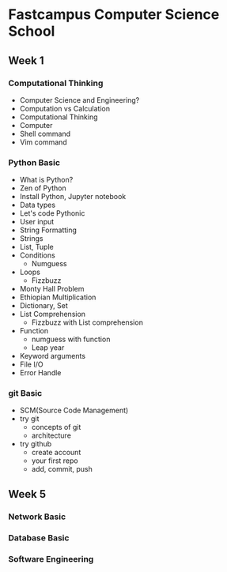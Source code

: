 # Fastcampus Computer Science School

## Week 1
### Computational Thinking
- Computer Science and Engineering?
- Computation vs Calculation
- Computational Thinking
- Computer
- Shell command
- Vim command

### Python Basic
- What is Python?
- Zen of Python
- Install Python, Jupyter notebook
- Data types
- Let's code Pythonic
- User input
- String Formatting
- Strings
- List, Tuple
- Conditions
    - Numguess
- Loops
    - Fizzbuzz
- Monty Hall Problem
- Ethiopian Multiplication
- Dictionary, Set
- List Comprehension
    - Fizzbuzz with List comprehension
- Function
    - numguess with function
    - Leap year
- Keyword arguments
- File I/O
- Error Handle


### git Basic
- SCM(Source Code Management)
- try git
    - concepts of git
    - architecture
- try github
    - create account
    - your first repo
    - add, commit, push

## Week 5

### Network Basic

### Database Basic

### Software Engineering

